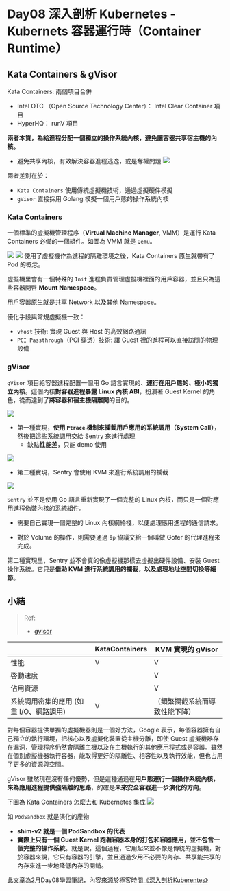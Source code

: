 # Day08 深入剖析 Kubernetes - Kubernets 容器運行時（Container Runtime）

## Kata Containers & gVisor

Kata Containers: 兩個項目合併

- Intel OTC （Open Source Technology Center）： Intel Clear Container 項目
- HyperHQ： runV 項目

**兩者本質，為給進程分配一個獨立的操作系統內核，避免讓容器共享宿主機的內核。**

- 避免共享內核，有效解決容器進程逃逸，或是奪權問題
![](media/16762796955058/16763389063088.png)

兩者差別在於：

- `Kata Containers` 使用傳統虛擬機技術，通過虛擬硬件模擬
- `gVisor` 直接採用 Golang 模擬一個用戶態的操作系統內核

### Kata Containers

一個標準的虛擬機管理程序（**Virtual Machine Manager**, VMM）是運行 Kata Containers 必備的一個組件。如圖為 VMM 就是 `Qemu`。

![](media/16762796955058/16763390823531.png)
![](media/16762796955058/16763390984873.jpg)
使用了虛擬機作為進程的隔離環境之後，Kata Containers 原生就帶有了 Pod 的概念。

虛擬機里會有一個特殊的 `Init` 進程負責管理虛擬機裡面的用戶容器，並且只為這些容器開啓 **Mount Namespace**。

用戶容器原生就是共享 Network 以及其他 Namespace。

優化手段與常規虛擬機一致：

- `vhost` 技術: 實現 Guest 與 Host 的高效網路通訊
- `PCI Passthrough`（PCI 穿透）技術: 讓 Guest 裡的進程可以直接訪問的物理設備

### gVisor

`gVisor` 項目給容器進程配置一個用 Go 語言實現的、**運行在用戶態的、極小的獨立內核**。這個內核**對容器進程暴露 Linux 內核 ABI**，扮演著 Guest Kernel 的角色，從而達到了**將容器和宿主機隔離開**的目的。

![](media/16762796955058/16763391039383.png)
- 第一種實現，**使用 `Ptrace` 機制來攔截用戶應用的系統調用（System Call）**，然後把這些系統調用交給 Sentry 來進行處理
    - 缺點**性能差**，只能 demo 使用

![](media/16762796955058/16763391104231.png)
- 第二種實現，Sentry 會使用 KVM 來進行系統調用的攔截

![](media/16762796955058/16763542628071.png)

`Sentry` 並不是使用 Go 語言重新實現了一個完整的 Linux 內核，而只是一個對應用進程偽裝內核的系統組件。

- 需要自己實現一個完整的 Linux 內核網絡棧，以便處理應用進程的通信請求。

- 對於 Volume 的操作，則需要通過 `9p` 協議交給一個叫做 Gofer 的代理進程來完成。

第二種實現里，Sentry 並不會真的像虛擬機那樣去虛擬出硬件設備、安裝 Guest 操作系統。它只是**借助 KVM 進行系統調用的攔截，以及處理地址空間切換等細節**。

## 小結
> Ref:
> - [gvisor](https://github.com/google/gvisor)

|                                         | KataContainers | KVM 實現的 gVisor            |
|-----------------------------------------|----------------|------------------------------|
| 性能                                    | V              | V                            |
| 啓動速度                                |                | V                            |
| 佔用資源                                |                | V                            |
| 系統調用密集的應用 (如 重 I/O、網路調用) | V              | （頻繁攔截系統而導致性能下降） |


對每個容器提供單獨的虛擬機器則是一個好方法，Google 表示，每個容器擁有自己獨立的執行環境，把核心以及虛擬化裝置從主機分離，即使 Guest 虛擬機器存在漏洞，管理程序仍然會隔離主機以及在主機執行的其他應用程式或是容器。雖然在個別虛擬機器執行容器，能取得更好的隔離性、相容性以及執行效能，但也占用了更多的資源與空間。

gVisor 雖然現在沒有任何優勢，但是這種通過在**用戶態運行一個操作系統內核，來為應用進程提供強隔離的思路**，的確是**未來安全容器進一步演化的方向**。

下圖為 Kata Containers 怎麼去和 Kubernetes 集成
![](media/16762796955058/16763562230615.png)

如 `PodSandbox` 就是演化的產物

- **shim-v2 就是一個 PodSandbox 的代表**
- **實際上只有一個 Guest Kernel 跑著容器本身的打包和容器應用，並不包含一個完整的操作系統**。就是說，這個過程，它用起來並不像是傳統的虛擬機，對於容器來說，它只有容器的引擎，並且通過少用不必要的內存、共享能共享的內存來進一步地降低內存的開銷。

此文章為2月Day08學習筆記，內容來源於極客時間[《深入剖析Kuberentes》](https://time.geekbang.org/column/article/71606)
